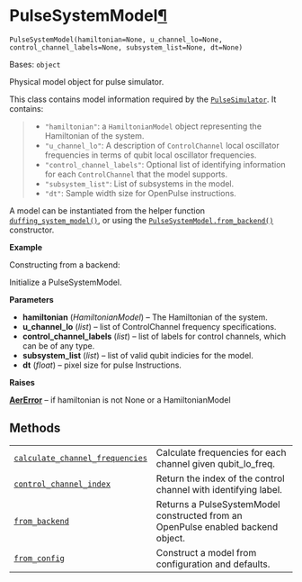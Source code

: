 # PulseSystemModel[¶](#pulsesystemmodel "Permalink to this headline")

<span id="undefined" />

`PulseSystemModel(hamiltonian=None, u_channel_lo=None, control_channel_labels=None, subsystem_list=None, dt=None)`

Bases: `object`

Physical model object for pulse simulator.

This class contains model information required by the [`PulseSimulator`](qiskit.providers.aer.PulseSimulator#qiskit.providers.aer.PulseSimulator "qiskit.providers.aer.PulseSimulator"). It contains:

> *   `"hamiltonian"`: a `HamiltonianModel` object representing the Hamiltonian of the system.
> *   `"u_channel_lo"`: A description of `ControlChannel` local oscillator frequencies in terms of qubit local oscillator frequencies.
> *   `"control_channel_labels"`: Optional list of identifying information for each `ControlChannel` that the model supports.
> *   `"subsystem_list"`: List of subsystems in the model.
> *   `"dt"`: Sample width size for OpenPulse instructions.

A model can be instantiated from the helper function [`duffing_system_model()`](qiskit.providers.aer.pulse.duffing_system_model#qiskit.providers.aer.pulse.duffing_system_model "qiskit.providers.aer.pulse.duffing_system_model"), or using the [`PulseSystemModel.from_backend()`](qiskit.providers.aer.pulse.PulseSystemModel.from_backend#qiskit.providers.aer.pulse.PulseSystemModel.from_backend "qiskit.providers.aer.pulse.PulseSystemModel.from_backend") constructor.

**Example**

Constructing from a backend:

Initialize a PulseSystemModel.

**Parameters**

*   **hamiltonian** (*HamiltonianModel*) – The Hamiltonian of the system.
*   **u\_channel\_lo** (*list*) – list of ControlChannel frequency specifications.
*   **control\_channel\_labels** (*list*) – list of labels for control channels, which can be of any type.
*   **subsystem\_list** (*list*) – list of valid qubit indicies for the model.
*   **dt** (*float*) – pixel size for pulse Instructions.

**Raises**

[**AerError**](qiskit.providers.aer.AerError#qiskit.providers.aer.AerError "qiskit.providers.aer.AerError") – if hamiltonian is not None or a HamiltonianModel

## Methods

|                                                                                                                                                                                                                                                                    |                                                                                  |
| ------------------------------------------------------------------------------------------------------------------------------------------------------------------------------------------------------------------------------------------------------------------ | -------------------------------------------------------------------------------- |
| [`calculate_channel_frequencies`](qiskit.providers.aer.pulse.PulseSystemModel.calculate_channel_frequencies#qiskit.providers.aer.pulse.PulseSystemModel.calculate_channel_frequencies "qiskit.providers.aer.pulse.PulseSystemModel.calculate_channel_frequencies") | Calculate frequencies for each channel given qubit\_lo\_freq.                    |
| [`control_channel_index`](qiskit.providers.aer.pulse.PulseSystemModel.control_channel_index#qiskit.providers.aer.pulse.PulseSystemModel.control_channel_index "qiskit.providers.aer.pulse.PulseSystemModel.control_channel_index")                                 | Return the index of the control channel with identifying label.                  |
| [`from_backend`](qiskit.providers.aer.pulse.PulseSystemModel.from_backend#qiskit.providers.aer.pulse.PulseSystemModel.from_backend "qiskit.providers.aer.pulse.PulseSystemModel.from_backend")                                                                     | Returns a PulseSystemModel constructed from an OpenPulse enabled backend object. |
| [`from_config`](qiskit.providers.aer.pulse.PulseSystemModel.from_config#qiskit.providers.aer.pulse.PulseSystemModel.from_config "qiskit.providers.aer.pulse.PulseSystemModel.from_config")                                                                         | Construct a model from configuration and defaults.                               |
